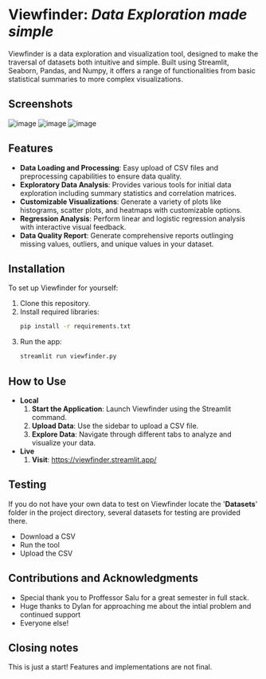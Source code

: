 # **Viewfinder**: *Data Exploration made simple*
Viewfinder is a data exploration and visualization tool, designed to make the traversal of datasets both intuitive and simple. Built using Streamlit, Seaborn, Pandas, and Numpy, it offers a range of functionalities from basic statistical summaries to more complex visualizations.

## Screenshots
![image](https://github.com/Schweem/Viewfinder/assets/63567335/1343f89f-2391-496c-a7e4-e914d0ce265c)
![image](https://github.com/Schweem/Viewfinder/assets/63567335/f70d43d6-fa7a-460c-8b78-00023f0a829a)
![image](https://github.com/Schweem/Viewfinder/assets/63567335/a14ac534-b719-4a10-a604-354a7e920559)


## Features
- **Data Loading and Processing**: Easy upload of CSV files and preprocessing capabilities to ensure data quality.
- **Exploratory Data Analysis**: Provides various tools for initial data exploration including summary statistics and correlation matrices.
- **Customizable Visualizations**: Generate a variety of plots like histograms, scatter plots, and heatmaps with customizable options.
- **Regression Analysis**: Perform linear and logistic regression analysis with interactive visual feedback.
- **Data Quality Report**: Generate comprehensive reports outlinging missing values, outliers, and unique values in your dataset.

## Installation
To set up Viewfinder for yourself:
1. Clone this repository.
2. Install required libraries:
   ```bash
   pip install -r requirements.txt
3. Run the app:
   ```bash
   streamlit run viewfinder.py

## How to Use
- **Local**
  1. **Start the Application**: Launch Viewfinder using the Streamlit command.
  2. **Upload Data**: Use the sidebar to upload a CSV file.
  3. **Explore Data**: Navigate through different tabs to analyze and visualize your data.
- **Live**
  1. **Visit**: https://viewfinder.streamlit.app/
 
## Testing 
If you do not have your own data to test on Viewfinder locate the '**Datasets**' folder in the project directory, several datasets for testing are provided there. 
- Download a CSV
- Run the tool
- Upload the CSV

## Contributions and Acknowledgments
- Special thank you to Proffessor Salu for a great semester in full stack. 
- Huge thanks to Dylan for approaching me about the intial problem and continued support 
- Everyone else!

## Closing notes 
This is just a start! Features and implementations are not final.
